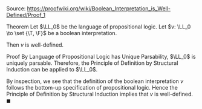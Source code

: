 # 

Source: https://proofwiki.org/wiki/Boolean_Interpretation_is_Well-Defined/Proof_1

Theorem
Let $\LL_0$ be the language of propositional logic.
Let $v: \LL_0 \to \set {\T, \F}$ be a boolean interpretation.

Then $v$ is well-defined.


Proof
By Language of Propositional Logic has Unique Parsability, $\LL_0$ is uniquely parsable.
Therefore, the Principle of Definition by Structural Induction can be applied to $\LL_0$.

By inspection, we see that the definition of the boolean interpretation $v$ follows the bottom-up specification of propositional logic.
Hence the Principle of Definition by Structural Induction implies that $v$ is well-defined.
$\blacksquare$





